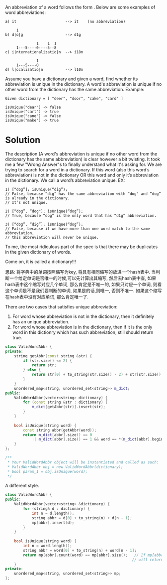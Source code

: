 An abbreviation of a word follows the form <first letter><number><last letter>. 
Below are some examples of word abbreviations:
```
a) it                      --> it    (no abbreviation)

     1
b) d|o|g                   --> d1g

              1    1  1
     1---5----0----5--8
c) i|nternationalizatio|n  --> i18n

              1
     1---5----0
d) l|ocalizatio|n          --> l10n
```

Assume you have a dictionary and given a word, find whether its abbreviation is unique in the dictionary. 
A word's abbreviation is unique if no other word from the dictionary has the same abbreviation.
Example: 

```
Given dictionary = [ "deer", "door", "cake", "card" ]

isUnique("dear") -> false
isUnique("cart") -> true
isUnique("cane") -> false
isUnique("make") -> true
```


# Solution

The description (A word's abbreviation is unique if no other word from the dictionary has the same abbreviation) 
is clear however a bit twisting. It took me a few "Wrong Answer"s to finally understand what it's asking for.
We are trying to search for a word in a dictionary. If this word (also this word’s abbreviation) 
is not in the dictionary OR this word and only it’s abbreviation in the dictionary. 
We call a word’s abbreviation unique.
EX:
```
1) [“dog”]; isUnique(“dig”);   
// False, because “dig” has the same abbreviation with “dog" and “dog” is already in the dictionary. 
// It’s not unique.

2) [“dog”, “dog"]; isUnique(“dog”);  
// True, because “dog” is the only word that has “d1g” abbreviation.

3) [“dog”, “dig”]; isUnique(“dog”);   
// False, because if we have more than one word match to the same abbreviation, 
// this abbreviation will never be unique.
```

To me, the most ridiculous part of the spec is that there may be duplicates in the given dictionary of words.

Come on, it is called a dictionary!!!

思路: 将字典中的单词按照缩写为key, 将具有相同缩写的放进一个hash表中. 当判断一个给定单词是否唯一的时候,可以先计算出其缩写, 然后去hash表中查, 如果hash表中这个缩写对应几个单词, 那么肯定是不唯一的, 如果只对应一个单词, 则看这个单词是不是我们要判断的单词, 如果是的话,则唯一, 否则不唯一. 如果这个缩写在hash表中没有对应单词, 那么肯定唯一了.

There are two cases that satisfies unique abbreviation:

1. For word whose abbreviation is not in the dictionary, then it definitely has an unique abbreviation.
2. For word whose abbreviation is in the dictionary, then if it is the only word in this dictionry which has such abbreviation, still should return true.

```cpp
class ValidWordAbbr {
private:
    string getAbbr(const string &str) {
        if (str.size() <= 2) {
            return str;
        } else {
            return str[0] + to_string(str.size() - 2) + str[str.size() - 1];
        }
    }
    unordered_map<string, unordered_set<string>> m_dict;
public:
    ValidWordAbbr(vector<string> dictionary) {
        for (const string &str : dictionary) {
            m_dict[getAbbr(str)].insert(str);
        }
    }
    
    bool isUnique(string word) {
        const string abbr(getAbbr(word));
        return m_dict[abbr].size() == 0 
            || m_dict[abbr].size() == 1 && word == *(m_dict[abbr].begin());
    }
};

/**
 * Your ValidWordAbbr object will be instantiated and called as such:
 * ValidWordAbbr obj = new ValidWordAbbr(dictionary);
 * bool param_1 = obj.isUnique(word);
 */
 ```
 
A different style.

```cpp
class ValidWordAbbr {  
public:  
    ValidWordAbbr(vector<string> &dictionary) {  
        for (string& d : dictionary) {  
            int n = d.length();  
            string abbr = d[0] + to_string(n) + d[n - 1];  
            mp[abbr].insert(d);  
        }  
    }  
  
    bool isUnique(string word) {  
        int n = word.length();  
        string abbr = word[0] + to_string(n) + word[n - 1];  
        return mp[abbr].count(word) == mp[abbr].size();   // If mp[abbr].size() > 1 or mp[abbr].count(word) == 0,
                                                         // will return false. 
    }  
private:  
    unordered_map<string, unordered_set<string>> mp;  
};   
```

